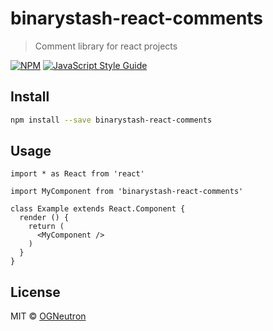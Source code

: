 # binarystash-react-comments

> Comment library for react projects

[![NPM](https://img.shields.io/npm/v/binarystash-react-comments.svg)](https://www.npmjs.com/package/binarystash-react-comments) [![JavaScript Style Guide](https://img.shields.io/badge/code_style-standard-brightgreen.svg)](https://standardjs.com)

## Install

```bash
npm install --save binarystash-react-comments
```

## Usage

```tsx
import * as React from 'react'

import MyComponent from 'binarystash-react-comments'

class Example extends React.Component {
  render () {
    return (
      <MyComponent />
    )
  }
}
```

## License

MIT © [OGNeutron](https://github.com/OGNeutron)
